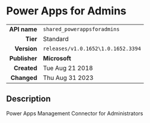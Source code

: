 # Power Apps for Admins
| | |
|-:|-|
|**API name**|`shared_powerappsforadmins`|
|**Tier**|Standard|
|**Version**|`releases/v1.0.1652\1.0.1652.3394`|
|**Publisher**|**Microsoft**|
|**Created**|Tue Aug 21 2018|
|**Changed**|Thu Aug 31 2023|

## Description
Power Apps Management Connector for Administrators
